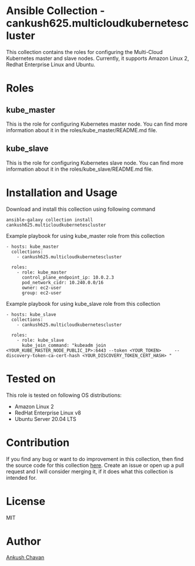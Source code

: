 # Ansible Collection - cankush625.multicloudkubernetescluster

This collection contains the roles for configuring the Multi-Cloud Kubernetes master and slave nodes. Currently, it supports Amazon Linux 2, Redhat Enterprise Linux and Ubuntu.

Roles
=====

kube_master
-----------

This is the role for configuring Kubernetes master node. You can find more information about it in the roles/kube_master/README.md file.

kube_slave
----------

This is the role for configuring Kubernetes slave node. You can find more information about it in the roles/kube_slave/README.md file.

Installation and Usage
======================

Download and install this collection using following command<br>

`ansible-galaxy collection install cankush625.multicloudkubernetescluster`

Example playbook for using kube_master role from this collection

    - hosts: kube_master
      collections:
        - cankush625.multicloudkubernetescluster

      roles:
        - role: kube_master
          control_plane_endpoint_ip: 10.0.2.3
          pod_network_cidr: 10.240.0.0/16
          owner: ec2-user
          group: ec2-user

Example playbook for using kube_slave role from this collection

    - hosts: kube_slave
      collections:
        - cankush625.multicloudkubernetescluster

      roles:
        - role: kube_slave
          kube_join_command: "kubeadm join <YOUR_KUBE_MASTER_NODE_PUBLIC_IP>:6443 --token <YOUR_TOKEN>     --discovery-token-ca-cert-hash <YOUR_DISCOVERY_TOKEN_CERT_HASH> "

Tested on
=========

This role is tested on following OS distributions: <br>
- Amazon Linux 2
- RedHat Enterprise Linux v8
- Ubuntu Server 20.04 LTS

Contribution
============

If you find any bug or want to do improvement in this collection, then find the source code for this collection [here](https://github.com/cankush625/multicloudkubernetescluster). Create an issue or open up a pull request and I will consider merging it, if it does what this collection is intended for.

License
=======

MIT

Author
======

[Ankush Chavan](https://www.linkedin.com/in/ankushchavan)
